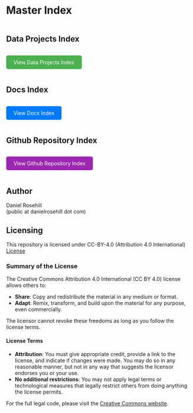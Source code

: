 # Master Index

<div style="display: flex; flex-direction: column;">

## Data Projects Index

<a href="https://github.com/danielrosehill/Data-Projects-Index" style="display: inline-block; padding: 10px 20px; background-color: #4CAF50; color: white; text-decoration: none; border-radius: 5px;">View Data Projects Index</a>

## Docs Index

<a href="https://github.com/danielrosehill/My-Docs-Index" style="display: inline-block; padding: 10px 20px; background-color: #007BFF; color: white; text-decoration: none; border-radius: 5px;">View Docs Index</a>


## Github Repository Index

<a href="https://github.com/danielrosehill/Github-Repo-Index" style="display: inline-block; padding: 10px 20px; background-color: #9c27b0; color: white; text-decoration: none; border-radius: 5px;">View Github Repository Index</a>

</div>

## Author

Daniel Rosehill  
(public at danielrosehill dot com)

## Licensing

This repository is licensed under CC-BY-4.0 (Attribution 4.0 International) 
[License](https://creativecommons.org/licenses/by/4.0/)

### Summary of the License
The Creative Commons Attribution 4.0 International (CC BY 4.0) license allows others to:
- **Share**: Copy and redistribute the material in any medium or format.
- **Adapt**: Remix, transform, and build upon the material for any purpose, even commercially.

The licensor cannot revoke these freedoms as long as you follow the license terms.

#### License Terms
- **Attribution**: You must give appropriate credit, provide a link to the license, and indicate if changes were made. You may do so in any reasonable manner, but not in any way that suggests the licensor endorses you or your use.
- **No additional restrictions**: You may not apply legal terms or technological measures that legally restrict others from doing anything the license permits.

For the full legal code, please visit the [Creative Commons website](https://creativecommons.org/licenses/by/4.0/legalcode).